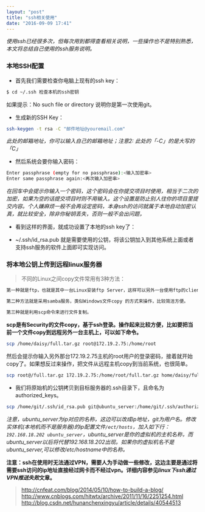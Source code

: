 ```yaml
---
layout: "post"
title: "ssh相关使用"
date: "2016-09-09 17:41"
---
```


*使用ssh已经很多次，但每次用到都得查看相关说明，一些操作也不是特别熟悉，本文将总结自己使用的ssh服务说明。*

### 本地SSH配置

- 首先我们需要检查你电脑上现有的ssh key：

```sh
$ cd ~/.ssh 检查本机的ssh密钥
```

如果提示：No such file or directory 说明你是第一次使用git。

- 生成新的SSH Key：

```sh
ssh-keygen -t rsa -C "邮件地址@youremail.com"
```
*此处的邮箱地址，你可以输入自己的邮箱地址；注意2: 此处的「-C」的是大写的「C」*

- 然后系统会要你输入密码：

```sh
Enter passphrase (empty for no passphrase):<输入加密串>
Enter same passphrase again:<再次输入加密串>
```
*在回车中会提示你输入一个密码，这个密码会在你提交项目时使用，相当于二次的加密，如果为空的话提交项目时则不用输入。这个设置是防止别人往你的项目里提交内容。个人嫌麻烦一般不会再设定密码，本身ssh的访问就属于本地自动加密认真，就比较安全，除非你秘钥丢失，否则一般不会出问题，*

- 看到这样的界面，就成功设置了本地的ssh key了：

- ~/.ssh/id_rsa.pub 就是需要使用的公钥，将该公钥加入到其他系统上面或者支持ssh服务的软件上面即可实现访问。


<!-- more -->


### 将本地公钥上传到远程linux服务器


> 不同的Linux之间copy文件常用有3种方法：

```sh
第一种就是ftp，也就是其中一台Linux安装ftp Server，这样可以另外一台使用ftp的client程序来进行文件的copy。

第二种方法就是采用samba服务，类似Windows文件copy 的方式来操作，比较简洁方便。

第三种就是利用scp命令来进行文件复制。
```

**scp是有Security的文件copy，基于ssh登录。操作起来比较方便，比如要把当前一个文件copy到远程另外一台主机上，可以如下命令。**

```sh
scp /home/daisy/full.tar.gz root@172.19.2.75:/home/root
```

然后会提示你输入另外那台172.19.2.75主机的root用户的登录密码，接着就开始copy了。如果想反过来操作，把文件从远程主机copy到当前系统，也很简单。

```sh
scp root@/full.tar.gz 172.19.2.75:/home/root/full.tar.gz home/daisy/full.tar.gz
```

- 我们将原始机的公钥拷贝到目标服务器的.ssh目录下，且命名为authorized_keys。

```sh
scp /home/git/.ssh/id_rsa.pub git@ubuntu_server:/home/git/.ssh/authorized_keys
```

*注意，ubuntu_server为ip对应的名称，这边可以改成ip地址，git为用户名。修改实体机(本地机而不是服务器)的ip配置文件`/ect/hosts`，加入如下行：`192.168.18.202 ubuntu_server`，ubuntu_server是你的虚拟机的主机名称，而ubuntu_server以后将代替192.168.18.202出现。如果你的虚拟机名不是ubuntu_server,可以修改/etc/hostname中的名称。*

**注意：ssh在使用时无法通过VPN，需要人为手动做一些修改，这边主要是通过将需要ssh访问的ip地址直接经过网卡而不经过vpn。详细内容参见*linux下ssh通过VPN推送失败*文章。**

> http://cnfeat.com/blog/2014/05/10/how-to-build-a-blog/
> http://www.cnblogs.com/hitwtx/archive/2011/11/16/2251254.html
> http://blog.csdn.net/hunanchenxingyu/article/details/40544513
